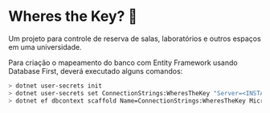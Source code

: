 # Wheres the Key? :key:

Um projeto para controle de reserva de salas, laboratórios e outros espaços em uma universidade.

Para criação o mapeamento do banco com Entity Framework usando Database First, deverá executado alguns comandos:

```bash
> dotnet user-secrets init
> dotnet user-secrets set ConnectionStrings:WheresTheKey "Server=<INSTANCIA>;Initial Catalog=Wheresthekey;Persist Security Info=False;User Id=<USUARIO>;Password=<SENHA>;Encrypt=True;TrustServerCertificate=True;"
> dotnet ef dbcontext scaffold Name=ConnectionStrings:WheresTheKey Microsoft.EntityFrameworkCore.SqlServer --namespace Server.Models --context-namespace Server.Context --output-dir Models --context-dir Context
```
